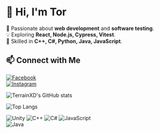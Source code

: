 # 👋 Hi, I'm Tor

🚀 Passionate about **web development** and **software testing**.  
💡 Exploring **React, Node.js, Cypress, Vitest**.  
🔧 Skilled in **C++, C#, Python, Java, JavaScript**.  


## 📫 Connect with Me  
[![Facebook](https://img.shields.io/badge/Facebook-1877F2?logo=facebook&logoColor=white)](https://www.facebook.com/profile.php?id=100006508411076)  
[![Instagram](https://img.shields.io/badge/Instagram-E4405F?logo=instagram&logoColor=white)](https://www.instagram.com/tor__apichart/)  




![TerrainXD's GitHub stats](https://github-readme-stats.vercel.app/api?username=TerrainXD&show_icons=true&theme=radical)


![Top Langs](https://github-readme-stats.vercel.app/api/top-langs/?username=TerrainXD&layout=compact&theme=tokyonight)

![Unity](https://img.shields.io/badge/Engine-Unity-000?logo=unity&logoColor=white)
![C++](https://img.shields.io/badge/Language-C++-blue?logo=c%2B%2B&logoColor=white)
![C#](https://img.shields.io/badge/Language-C%23-239120?logo=csharp&logoColor=white)
![JavaScript](https://img.shields.io/badge/Language-JavaScript-F7DF1E?logo=javascript&logoColor=black)  
![Java](https://img.shields.io/badge/Language-Java-007396?logo=java&logoColor=white)  

